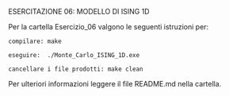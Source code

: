 ESERCITAZIONE 06: MODELLO DI ISING 1D

Per la cartella Esercizio_06 valgono le seguenti istruzioni per:

	compilare: make

	eseguire:  ./Monte_Carlo_ISING_1D.exe

	cancellare i file prodotti: make clean

 Per ulteriori informazioni leggere il file README.md nella cartella.
